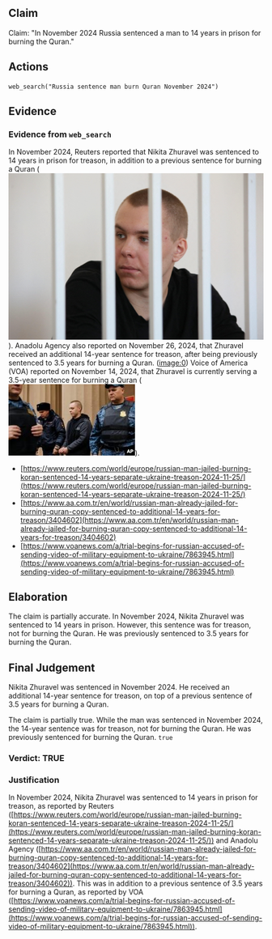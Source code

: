 ## Claim
Claim: "In November 2024 Russia sentenced a man to 14 years in prison for burning the Quran."

## Actions
```
web_search("Russia sentence man burn Quran November 2024")
```

## Evidence
### Evidence from `web_search`
In November 2024, Reuters reported that Nikita Zhuravel was sentenced to 14 years in prison for treason, in addition to a previous sentence for burning a Quran (![image 13819](media/2025-08-31_19-42-1756669346-902845.jpg)). Anadolu Agency also reported on November 26, 2024, that Zhuravel received an additional 14-year sentence for treason, after being previously sentenced to 3.5 years for burning a Quran. (<image:0>) Voice of America (VOA) reported on November 14, 2024, that Zhuravel is currently serving a 3.5-year sentence for burning a Quran (![image 13820](media/2025-08-31_19-42-1756669373-837736.jpg)).

*   [https://www.reuters.com/world/europe/russian-man-jailed-burning-koran-sentenced-14-years-separate-ukraine-treason-2024-11-25/](https://www.reuters.com/world/europe/russian-man-jailed-burning-koran-sentenced-14-years-separate-ukraine-treason-2024-11-25/)
*   [https://www.aa.com.tr/en/world/russian-man-already-jailed-for-burning-quran-copy-sentenced-to-additional-14-years-for-treason/3404602](https://www.aa.com.tr/en/world/russian-man-already-jailed-for-burning-quran-copy-sentenced-to-additional-14-years-for-treason/3404602)
*   [https://www.voanews.com/a/trial-begins-for-russian-accused-of-sending-video-of-military-equipment-to-ukraine/7863945.html](https://www.voanews.com/a/trial-begins-for-russian-accused-of-sending-video-of-military-equipment-to-ukraine/7863945.html)


## Elaboration
The claim is partially accurate. In November 2024, Nikita Zhuravel was sentenced to 14 years in prison. However, this sentence was for treason, not for burning the Quran. He was previously sentenced to 3.5 years for burning the Quran.


## Final Judgement
Nikita Zhuravel was sentenced in November 2024. He received an additional 14-year sentence for treason, on top of a previous sentence of 3.5 years for burning a Quran.

The claim is partially true. While the man was sentenced in November 2024, the 14-year sentence was for treason, not for burning the Quran. He was previously sentenced for burning the Quran. `true`

### Verdict: TRUE

### Justification
In November 2024, Nikita Zhuravel was sentenced to 14 years in prison for treason, as reported by Reuters ([https://www.reuters.com/world/europe/russian-man-jailed-burning-koran-sentenced-14-years-separate-ukraine-treason-2024-11-25/](https://www.reuters.com/world/europe/russian-man-jailed-burning-koran-sentenced-14-years-separate-ukraine-treason-2024-11-25/)) and Anadolu Agency ([https://www.aa.com.tr/en/world/russian-man-already-jailed-for-burning-quran-copy-sentenced-to-additional-14-years-for-treason/3404602](https://www.aa.com.tr/en/world/russian-man-already-jailed-for-burning-quran-copy-sentenced-to-additional-14-years-for-treason/3404602)). This was in addition to a previous sentence of 3.5 years for burning a Quran, as reported by VOA ([https://www.voanews.com/a/trial-begins-for-russian-accused-of-sending-video-of-military-equipment-to-ukraine/7863945.html](https://www.voanews.com/a/trial-begins-for-russian-accused-of-sending-video-of-military-equipment-to-ukraine/7863945.html)).
